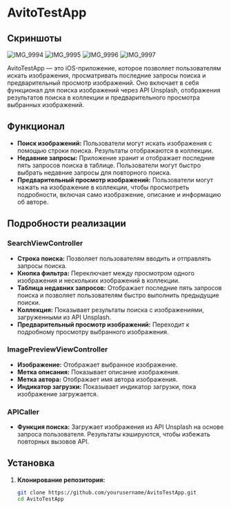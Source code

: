 # AvitoTestApp

## Скриншоты
![IMG_9994](https://github.com/user-attachments/assets/79cf2a07-0659-4aed-9f50-70ed8314d60c)
![IMG_9995](https://github.com/user-attachments/assets/c9a2d2f2-512c-44cd-a25d-b2ad20bb70f3)
![IMG_9996](https://github.com/user-attachments/assets/85a5b544-8ffe-409d-b6c1-49b100cfbaff)
![IMG_9997](https://github.com/user-attachments/assets/43e1d962-74a6-4e88-a3b8-1d3bf1fa4967)

AvitoTestApp — это iOS-приложение, которое позволяет пользователям искать изображения, просматривать последние запросы поиска и предварительный просмотр изображений. Оно включает в себя функционал для поиска изображений через API Unsplash, отображения результатов поиска в коллекции и предварительного просмотра выбранных изображений.

## Функционал

- **Поиск изображений:** Пользователи могут искать изображения с помощью строки поиска. Результаты отображаются в коллекции.
- **Недавние запросы:** Приложение хранит и отображает последние пять запросов поиска в таблице. Пользователи могут быстро выбрать недавние запросы для повторного поиска.
- **Предварительный просмотр изображений:** Пользователи могут нажать на изображение в коллекции, чтобы просмотреть подробности, включая само изображение, описание и информацию об авторе.

## Подробности реализации

### SearchViewController

- **Строка поиска:** Позволяет пользователям вводить и отправлять запросы поиска.
- **Кнопка фильтра:** Переключает между просмотром одного изображения и нескольких изображений в коллекции.
- **Таблица недавних запросов:** Отображает последние пять запросов поиска и позволяет пользователям быстро выполнить предыдущие поиски.
- **Коллекция:** Показывает результаты поиска с изображениями, загруженными из API Unsplash.
- **Предварительный просмотр изображений:** Переходит к подробному просмотру выбранного изображения.

### ImagePreviewViewController

- **Изображение:** Отображает выбранное изображение.
- **Метка описания:** Показывает описание изображения.
- **Метка автора:** Отображает имя автора изображения.
- **Индикатор загрузки:** Показывает индикатор загрузки, пока изображение загружается.

### APICaller

- **Функция поиска:** Загружает изображения из API Unsplash на основе запроса пользователя. Результаты кэшируются, чтобы избежать повторных вызовов API.

## Установка

1. **Клонирование репозитория:**
   ```bash
   git clone https://github.com/yourusername/AvitoTestApp.git
   cd AvitoTestApp
